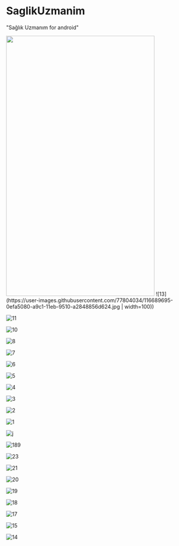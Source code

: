 # SaglikUzmanim
"Sağlık Uzmanım for android"


<img src="https://user-images.githubusercontent.com/77804034/116689695-0efa5080-a9c1-11eb-9510-a2848856d624.jpg" width="400" height="700">
![13](https://user-images.githubusercontent.com/77804034/116689695-0efa5080-a9c1-11eb-9510-a2848856d624.jpg | width=100))

![11](https://user-images.githubusercontent.com/77804034/116689697-102b7d80-a9c1-11eb-82de-06fdca03f028.jpg)


![10](https://user-images.githubusercontent.com/77804034/116689699-10c41400-a9c1-11eb-957a-238f8eebfd41.jpg)


![8](https://user-images.githubusercontent.com/77804034/116689701-11f54100-a9c1-11eb-88a5-c8ae8885424c.jpg)


![7](https://user-images.githubusercontent.com/77804034/116689703-128dd780-a9c1-11eb-955c-f8ba84722b53.jpg)


![6](https://user-images.githubusercontent.com/77804034/116689708-13266e00-a9c1-11eb-92a3-0abde4bd1b88.jpg)


![5](https://user-images.githubusercontent.com/77804034/116689711-13bf0480-a9c1-11eb-869d-20d2b76154ef.jpg)


![4](https://user-images.githubusercontent.com/77804034/116689716-14f03180-a9c1-11eb-9656-03d1fb2e115a.jpg)


![3](https://user-images.githubusercontent.com/77804034/116689719-1588c800-a9c1-11eb-9006-370dce558e03.jpg)



![2](https://user-images.githubusercontent.com/77804034/116689724-16b9f500-a9c1-11eb-89ab-ea91dfb0411b.jpg)


![1](https://user-images.githubusercontent.com/77804034/116689726-17528b80-a9c1-11eb-8dc2-8adc478d63a8.jpg)


![j](https://user-images.githubusercontent.com/77804034/116689730-17eb2200-a9c1-11eb-9b13-7bc07f8cf389.jpg)


![189](https://user-images.githubusercontent.com/77804034/116689733-1883b880-a9c1-11eb-978d-62ae4ec4d130.jpg)


![23](https://user-images.githubusercontent.com/77804034/116689743-1ae61280-a9c1-11eb-93a9-9cc71204eb29.jpg)


![21](https://user-images.githubusercontent.com/77804034/116689751-1f123000-a9c1-11eb-963f-08af0bd4b4d8.jpg)


![20](https://user-images.githubusercontent.com/77804034/116689767-233e4d80-a9c1-11eb-8be7-b8a5e9344802.jpg)


![19](https://user-images.githubusercontent.com/77804034/116689771-246f7a80-a9c1-11eb-9522-c69f00b84be1.jpg)


![18](https://user-images.githubusercontent.com/77804034/116689772-26393e00-a9c1-11eb-8697-9c61bae4e800.jpg)


![17](https://user-images.githubusercontent.com/77804034/116689783-289b9800-a9c1-11eb-91e8-decb5b5d82fe.jpg)


![15](https://user-images.githubusercontent.com/77804034/116689786-29342e80-a9c1-11eb-96d1-488635c7703a.jpg)


![14](https://user-images.githubusercontent.com/77804034/116689797-2d604c00-a9c1-11eb-9fc8-7609c0bacceb.jpg)

